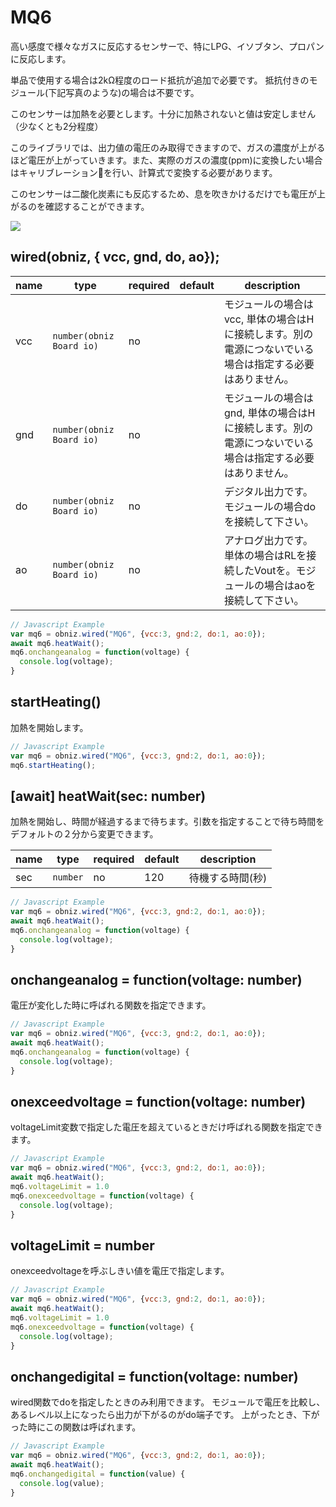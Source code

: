 # MQ6
高い感度で様々なガスに反応するセンサーで、特にLPG、イソブタン、プロパンに反応します。

単品で使用する場合は2kΩ程度のロード抵抗が追加で必要です。
抵抗付きのモジュール(下記写真のような)の場合は不要です。

このセンサーは加熱を必要とします。十分に加熱されないと値は安定しません（少なくとも2分程度）

このライブラリでは、出力値の電圧のみ取得できますので、ガスの濃度が上がるほど電圧が上がっていきます。また、実際のガスの濃度(ppm)に変換したい場合はキャリブレーションを行い、計算式で変換する必要があります。

このセンサーは二酸化炭素にも反応するため、息を吹きかけるだけでも電圧が上がるのを確認することができます。

![](image.jpg)

## wired(obniz,  { vcc, gnd, do, ao});

| name | type                     | required | default | description                                             |
|------|--------------------------|----------|---------|---------------------------------------------------------|
| vcc  | `number(obniz Board io)` | no       | &nbsp;  | モジュールの場合はvcc, 単体の場合はHに接続します。別の電源につないでいる場合は指定する必要はありません。 |
| gnd  | `number(obniz Board io)` | no       | &nbsp;  | モジュールの場合はgnd, 単体の場合はHに接続します。別の電源につないでいる場合は指定する必要はありません。 |
| do   | `number(obniz Board io)` | no       | &nbsp;  | デジタル出力です。モジュールの場合doを接続して下さい。                            |
| ao   | `number(obniz Board io)` | no       | &nbsp;  | アナログ出力です。単体の場合はRLを接続したVoutを。モジュールの場合はaoを接続して下さい。        |

```Javascript
// Javascript Example
var mq6 = obniz.wired("MQ6", {vcc:3, gnd:2, do:1, ao:0});
await mq6.heatWait();
mq6.onchangeanalog = function(voltage) {
  console.log(voltage);
}
```

## startHeating()

加熱を開始します。

```Javascript
// Javascript Example
var mq6 = obniz.wired("MQ6", {vcc:3, gnd:2, do:1, ao:0});
mq6.startHeating();
```

## [await] heatWait(sec: number)

加熱を開始し、時間が経過するまで待ちます。引数を指定することで待ち時間をデフォルトの２分から変更できます。

| name | type     | required | default | description |
|------|----------|----------|---------|-------------|
| sec  | `number` | no       | 120     | 待機する時間(秒)   |

```Javascript
// Javascript Example
var mq6 = obniz.wired("MQ6", {vcc:3, gnd:2, do:1, ao:0});
await mq6.heatWait();
mq6.onchangeanalog = function(voltage) {
  console.log(voltage);
}
```

## onchangeanalog = function(voltage: number)

電圧が変化した時に呼ばれる関数を指定できます。

```Javascript
// Javascript Example
var mq6 = obniz.wired("MQ6", {vcc:3, gnd:2, do:1, ao:0});
await mq6.heatWait();
mq6.onchangeanalog = function(voltage) {
  console.log(voltage);
}
```

## onexceedvoltage = function(voltage: number)

voltageLimit変数で指定した電圧を超えているときだけ呼ばれる関数を指定できます。

```Javascript
// Javascript Example
var mq6 = obniz.wired("MQ6", {vcc:3, gnd:2, do:1, ao:0});
await mq6.heatWait();
mq6.voltageLimit = 1.0
mq6.onexceedvoltage = function(voltage) {
  console.log(voltage);
}
```

## voltageLimit = number

onexceedvoltageを呼ぶしきい値を電圧で指定します。

```Javascript
// Javascript Example
var mq6 = obniz.wired("MQ6", {vcc:3, gnd:2, do:1, ao:0});
await mq6.heatWait();
mq6.voltageLimit = 1.0
mq6.onexceedvoltage = function(voltage) {
  console.log(voltage);
}
```

## onchangedigital = function(voltage: number)

wired関数でdoを指定したときのみ利用できます。
モジュールで電圧を比較し、あるレベル以上になったら出力が下がるのがdo端子です。
上がったとき、下がった時にこの関数は呼ばれます。

```Javascript
// Javascript Example
var mq6 = obniz.wired("MQ6", {vcc:3, gnd:2, do:1, ao:0});
await mq6.heatWait();
mq6.onchangedigital = function(value) {
  console.log(value);
}
```
